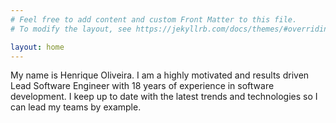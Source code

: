```yaml
---
# Feel free to add content and custom Front Matter to this file.
# To modify the layout, see https://jekyllrb.com/docs/themes/#overriding-theme-defaults

layout: home
---
```


 My name is Henrique Oliveira. I am a highly motivated and results driven Lead Software Engineer with 18 years of experience in software development. I keep up to date with the latest trends and technologies so I can lead my teams by example.
